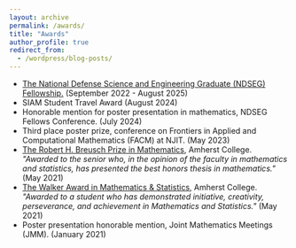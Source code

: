 ```yaml
---
layout: archive
permalink: /awards/
title: "Awards"
author_profile: true
redirect_from:
  - /wordpress/blog-posts/
---
```


* [The National Defense Science and Engineering Graduate (NDSEG) Fellowship.](https://ndseg.sysplus.com/)   (September 2022 - August 2025)
* SIAM Student Travel Award (August 2024)
* Honorable mention for poster presentation in mathematics, NDSEG Fellows Conference. (July 2024)
* Third place poster prize, conference on Frontiers in Applied and Computational Mathematics (FACM) at NJIT. (May 2023) 
* [The Robert H. Breusch Prize in Mathematics](https://www.amherst.edu/academiclife/departments/mathematics-statistics/about-the-department/prizes_and_awards#breusch), Amherst College.   *"Awarded to the senior who, in the opinion of the faculty in mathematics and statistics, has presented the best honors thesis in mathematics."* (May 2021)
* [The Walker Award in Mathematics & Statistics](https://www.amherst.edu/academiclife/departments/mathematics-statistics/about-the-department/prizes_and_awards#walkeraward), Amherst College. *"Awarded to a student who has demonstrated initiative, creativity, perseverance, and achievement in Mathematics and Statistics."* (May 2021)
* Poster presentation honorable mention, Joint Mathematics Meetings (JMM). (January 2021)
